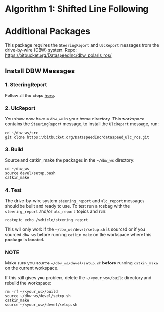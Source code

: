 # Algorithm 1: Shifted Line Following

# Additional Packages
This package requires the `SteeringReport` and `UlcReport` messages from the drive-by-wire (DBW) system.
Repo: https://bitbucket.org/DataspeedInc/dbw_polaris_ros/

## Install DBW Messages
### 1. SteeringReport
Follow all the steps [here]( https://bitbucket.org/DataspeedInc/dbw_polarisyy_ros/src/f229dcb6a9366524e1aacc2e80e4df2fd7995143/ROS_SETUP.md).

### 2. UlcReport
You show now have a `dbw_ws` in your home directory. This workspace contains the `SteeringReport` message, to install the `UlcReport` message, run:
```
cd ~/dbw_ws/src
git clone https://bitbucket.org/DataspeedInc/dataspeed_ulc_ros.git
```

### 3. Build
Source and catkin_make the packages in the `~/dbw_ws` directory:
```
cd ~/dbw_ws
source devel/setup.bash
catkin_make
```

### 4. Test
The drive-by-wire system `steering_report` and `ulc_report` messages should be built and ready to use. To test run a rosbag with the `steering_report` and/or `ulc_report` topics and run:
```
rostopic echo /vehicle/steering_report
```

This will only work if the `~/dbw_ws/devel/setup.sh` is sourced or if you sourced `dbw_ws` before running `catkin_make` on the workspace where this package is located.


### NOTE
Make sure you source `~/dbw_ws/devel/setup.sh` **before** running `catkin_make` on the current workspace.

If this still gives you problem, delete the `~/<your_ws>/build` directory and rebuild the workspace:
```
rm -rf ~/<your_ws>/build
source ~/dbw_ws/devel/setup.sh
catkin_make
source ~/<your_ws>/devel/setup.sh
```
